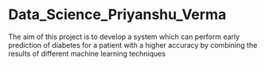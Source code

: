 # Data_Science_Priyanshu_Verma
The aim of this project is to develop a system which can perform early prediction of diabetes for a patient with a higher accuracy by combining the results of different machine learning techniques
